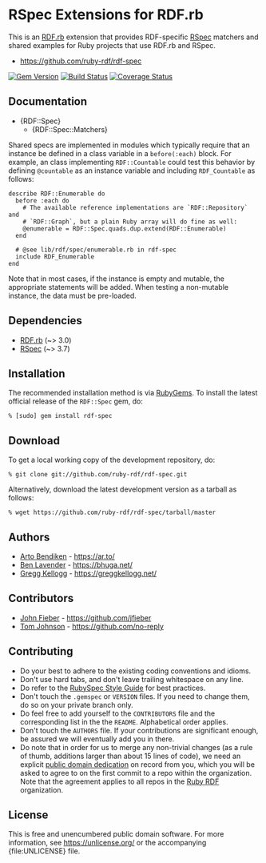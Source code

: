 # RSpec Extensions for RDF.rb

This is an [RDF.rb][] extension that provides RDF-specific [RSpec][] matchers
and shared examples for Ruby projects that use RDF.rb and RSpec.

* <https://github.com/ruby-rdf/rdf-spec>

[![Gem Version](https://badge.fury.io/rb/rdf-spec.png)](https://badge.fury.io/rb/rdf-spec)
[![Build Status](https://travis-ci.org/ruby-rdf/rdf-spec.png?branch=master)](https://travis-ci.org/ruby-rdf/rdf-spec)
[![Coverage Status](https://coveralls.io/repos/ruby-rdf/rdf-spec/badge.svg)](https://coveralls.io/r/ruby-rdf/rdf-spec)

## Documentation

* {RDF::Spec}
  * {RDF::Spec::Matchers}

Shared specs are implemented in modules which typically require that an instance be defined in a class variable in a `before(:each)` block. For example, an class implementing `RDF::Countable` could test this behavior by defining `@countable` as an instance variable and including `RDF_Countable` as follows:

    describe RDF::Enumerable do
      before :each do
        # The available reference implementations are `RDF::Repository` and
        # `RDF::Graph`, but a plain Ruby array will do fine as well:
        @enumerable = RDF::Spec.quads.dup.extend(RDF::Enumerable)
      end

      # @see lib/rdf/spec/enumerable.rb in rdf-spec
      include RDF_Enumerable
    end

Note that in most cases, if the instance is empty and mutable, the appropriate statements will be added. When testing a non-mutable instance, the data must be pre-loaded.

## Dependencies

* [RDF.rb](https://rubygems.org/gems/rdf) (~> 3.0)
* [RSpec](https://rubygems.org/gems/rspec) (~> 3.7)

## Installation

The recommended installation method is via [RubyGems](https://rubygems.org/).
To install the latest official release of the `RDF::Spec` gem, do:

    % [sudo] gem install rdf-spec

## Download

To get a local working copy of the development repository, do:

    % git clone git://github.com/ruby-rdf/rdf-spec.git

Alternatively, download the latest development version as a tarball as
follows:

    % wget https://github.com/ruby-rdf/rdf-spec/tarball/master

## Authors

* [Arto Bendiken](https://github.com/artob) - <https://ar.to/>
* [Ben Lavender](https://github.com/bhuga) - <https://bhuga.net/>
* [Gregg Kellogg](https://github.com/gkellogg) - <https://greggkellogg.net/>

## Contributors

* [John Fieber](https://github.com/jfieber) - <https://github.com/jfieber>
* [Tom Johnson](https://github.com/no-reply) - <https://github.com/no-reply>

## Contributing

* Do your best to adhere to the existing coding conventions and idioms.
* Don't use hard tabs, and don't leave trailing whitespace on any line.
* Do refer to the [RubySpec Style Guide][RubySpec] for best practices.
* Don't touch the `.gemspec` or `VERSION` files. If you need to change them,
  do so on your private branch only.
* Do feel free to add yourself to the `CONTRIBUTORS` file and the
  corresponding list in the the `README`. Alphabetical order applies.
* Don't touch the `AUTHORS` file. If your contributions are significant
  enough, be assured we will eventually add you in there.
* Do note that in order for us to merge any non-trivial changes (as a rule
  of thumb, additions larger than about 15 lines of code), we need an
  explicit [public domain dedication][PDD] on record from you,
  which you will be asked to agree to on the first commit to a repo within the organization.
  Note that the agreement applies to all repos in the [Ruby RDF](https://github.com/ruby-rdf/) organization.

License
-------

This is free and unencumbered public domain software. For more information,
see <https://unlicense.org/> or the accompanying {file:UNLICENSE} file.

[RDF.rb]:    https://rubygems.org/gems/rdf
[RSpec]:     https://rspec.info/
[RubySpec]:  https://rubyspec.org/wiki/rubyspec/Style_Guide
[PDD]:              https://unlicense.org/#unlicensing-contributions
